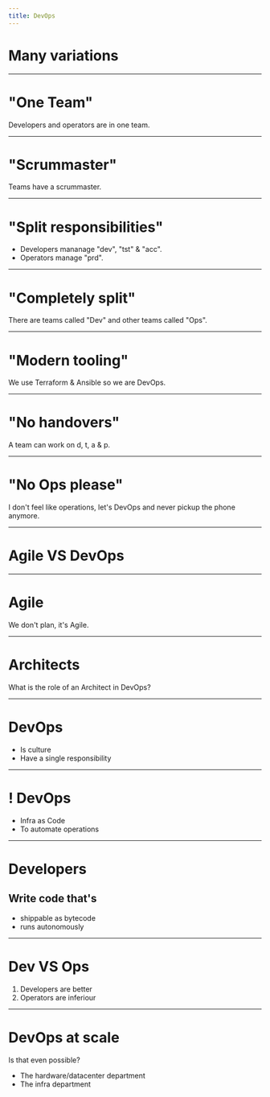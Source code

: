```yaml
---
title: DevOps
---
```


# Many variations

----

# "One Team"

Developers and operators are in one team.

----

# "Scrummaster"

Teams have a scrummaster.

----

# "Split responsibilities"

- Developers mananage "dev", "tst" & "acc".
- Operators manage "prd".

----

# "Completely split"

There are teams called "Dev" and other teams called "Ops".

----

# "Modern tooling"

We use Terraform & Ansible so we are DevOps.

----

# "No handovers"

A team can work on d, t, a & p.

----

# "No Ops please"

I don't feel like operations, let's DevOps and never pickup the phone anymore.

---

# Agile VS DevOps

---

# Agile

We don't plan, it's Agile.

---

# Architects

What is the role of an Architect in DevOps?

---

# DevOps

- Is culture
- Have a single responsibility

---

# ! DevOps

- Infra as Code
- To automate operations

---

# Developers

## Write code that's

- shippable as bytecode
- runs autonomously

---

# Dev VS Ops

1. Developers are better
2. Operators are inferiour

---

# DevOps at scale

Is that even possible?

- The hardware/datacenter department
- The infra department

